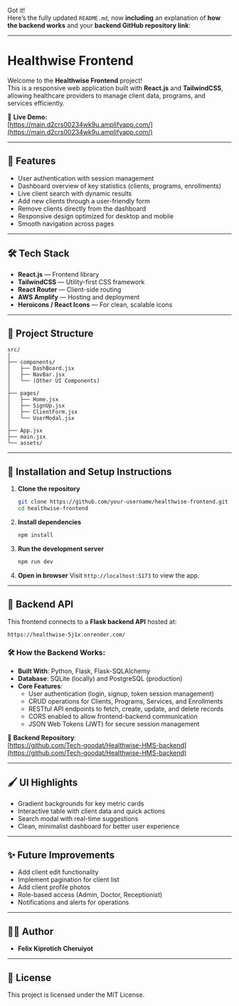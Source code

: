 Got it!  
Here’s the fully updated `README.md`, now **including** an explanation of **how the backend works** and your **backend GitHub repository link**:

---

# Healthwise Frontend

Welcome to the **Healthwise Frontend** project!  
This is a responsive web application built with **React.js** and **TailwindCSS**, allowing healthcare providers to manage client data, programs, and services efficiently.

🔗 **Live Demo:**  
[https://main.d2crs00234wk9u.amplifyapp.com/](https://main.d2crs00234wk9u.amplifyapp.com/)

---

## 🚀 Features

- User authentication with session management
- Dashboard overview of key statistics (clients, programs, enrollments)
- Live client search with dynamic results
- Add new clients through a user-friendly form
- Remove clients directly from the dashboard
- Responsive design optimized for desktop and mobile
- Smooth navigation across pages

---

## 🛠 Tech Stack

- **React.js** — Frontend library
- **TailwindCSS** — Utility-first CSS framework
- **React Router** — Client-side routing
- **AWS Amplify** — Hosting and deployment
- **Heroicons / React Icons** — For clean, scalable icons

---

## 📂 Project Structure

```
src/
│
├── components/
│   ├── DashBoard.jsx
│   ├── NavBar.jsx
│   └── (Other UI Components)
│
├── pages/
│   ├── Home.jsx
│   ├── SignUp.jsx
│   ├── ClientForm.jsx
│   └── UserModal.jsx
│
├── App.jsx
├── main.jsx
└── assets/
```

---

## 📜 Installation and Setup Instructions

1. **Clone the repository**
   ```bash
   git clone https://github.com/your-username/healthwise-frontend.git
   cd healthwise-frontend
   ```

2. **Install dependencies**
   ```bash
   npm install
   ```

3. **Run the development server**
   ```bash
   npm run dev
   ```

4. **Open in browser**
   Visit `http://localhost:5173` to view the app.

---

## 📡 Backend API

This frontend connects to a **Flask backend API** hosted at:

```
https://healthwise-5j1x.onrender.com/
```

### 🛠 How the Backend Works:

- **Built With**: Python, Flask, Flask-SQLAlchemy
- **Database**: SQLite (locally) and PostgreSQL (production)
- **Core Features**:
  - User authentication (login, signup, token session management)
  - CRUD operations for Clients, Programs, Services, and Enrollments
  - RESTful API endpoints to fetch, create, update, and delete records
  - CORS enabled to allow frontend-backend communication
  - JSON Web Tokens (JWT) for secure session management

📂 **Backend Repository**:  
[https://github.com/Tech-goodat/Healthwise-HMS-backend](https://github.com/Tech-goodat/Healthwise-HMS-backend)

---

## 🖌️ UI Highlights

- Gradient backgrounds for key metric cards
- Interactive table with client data and quick actions
- Search modal with real-time suggestions
- Clean, minimalist dashboard for better user experience

---

## ✨ Future Improvements

- Add client edit functionality
- Implement pagination for client list
- Add client profile photos
- Role-based access (Admin, Doctor, Receptionist)
- Notifications and alerts for operations

---

## 🧑‍💻 Author

- **Felix Kiprotich Cheruiyot**

---

## 📃 License

This project is licensed under the MIT License.

